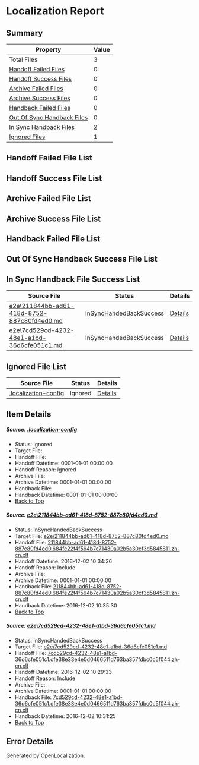 # <a name='report-top'></a> Localization Report

## Summary
 Property | Value 
 -------- | ----- 
 Total Files | 3
[ Handoff Failed Files ](#handoff-failed-list)| 0
[ Handoff Success Files ](#handoff-success-list)| 0
[ Archive Failed Files ](#archive-failed-list)| 0
[ Archive Success Files ](#archive-success-list)| 0
[ Handback Failed Files ](#handback-failed-list)| 0
[ Out Of Sync Handback Files ](#outofsync-handback-success-list)| 0
[ In Sync Handback Files ](#insync-handback-success-list)| 2
[ Ignored Files ](#ignored-list)| 1

## <a name='handoff-failed-list'></a> Handoff Failed File List

## <a name='handoff-success-list'></a> Handoff Success File List

## <a name='archive-failed-list'></a> Archive Failed File List

## <a name='archive-success-list'></a> Archive Success File List

## <a name='handback-failed-list'></a> Handback Failed File List

## <a name='outofsync-handback-success-list'></a> Out Of Sync Handback Success File List

## <a name='insync-handback-success-list'></a> In Sync Handback File Success List
 Source File | Status | Details 
 ----------- | ------ | ------- 
 [e2e\211844bb-ad61-418d-8752-887c80fd4ed0.md](https://github.com/OpenLocalizationTestOrg/ol-test0/blob/4c9fd9b6523f0bcfbc0e5a3b5105b5ed335488c9/e2e/211844bb-ad61-418d-8752-887c80fd4ed0.md) | InSyncHandedBackSuccess | [Details](#890bc95193bf198b79848969840a4ff72db769f01)
 [e2e\7cd529cd-4232-48e1-a1bd-36d6cfe051c1.md](https://github.com/OpenLocalizationTestOrg/ol-test0/blob/08e5e14c44e8d465396d0a192f62ab8c0fd638b2/e2e/7cd529cd-4232-48e1-a1bd-36d6cfe051c1.md) | InSyncHandedBackSuccess | [Details](#fd6f3575f462e75d1cf26aeeec19cc78a1cb901a2)

## <a name='ignored-list'></a> Ignored File List
 Source File | Status | Details 
 ----------- | ------ | ------- 
 [.localization-config](https://github.com/OpenLocalizationTestOrg/ol-test0/blob/4c9fd9b6523f0bcfbc0e5a3b5105b5ed335488c9/.localization-config) | Ignored | [Details](#c268a05ecaa7ec85942ed632c29928ee5bd6da8d0)

## Item Details
##### <a name='c268a05ecaa7ec85942ed632c29928ee5bd6da8d0'></a> Source: [.localization-config](https://github.com/OpenLocalizationTestOrg/ol-test0/blob/4c9fd9b6523f0bcfbc0e5a3b5105b5ed335488c9/.localization-config)
* Status: Ignored
* Target File: 
* Handoff File: 
* Handoff Datetime: 0001-01-01 00:00:00
* Handoff Reason: Ignored
* Archive File: 
* Archive Datetime: 0001-01-01 00:00:00
* Handback File: 
* Handback Datetime: 0001-01-01 00:00:00
* [Back to Top](#report-top)

##### <a name='890bc95193bf198b79848969840a4ff72db769f01'></a> Source: [e2e\211844bb-ad61-418d-8752-887c80fd4ed0.md](https://github.com/OpenLocalizationTestOrg/ol-test0/blob/4c9fd9b6523f0bcfbc0e5a3b5105b5ed335488c9/e2e/211844bb-ad61-418d-8752-887c80fd4ed0.md)
* Status: InSyncHandedBackSuccess
* Target File: [e2e\211844bb-ad61-418d-8752-887c80fd4ed0.md](https://github.com/OpenLocalizationTestOrg/ol-test0-zhcn/blob/aad1fdb421ebeb8654b4631bde450e3463357e40/e2e/211844bb-ad61-418d-8752-887c80fd4ed0.md)
* Handoff File: [211844bb-ad61-418d-8752-887c80fd4ed0.684fe22f4f564b7c71430a02b5a30cf3d5845811.zh-cn.xlf](https://github.com/OpenLocalizationTestOrg/ol-test0-handoff/blob/4f2055bfdd012b431e880cf61e0d3ac4362b4c06/ol-handoff/OpenLocalizationTestOrg/ol-test0-zhcn/shujia/ht/211844bb-ad61-418d-8752-887c80fd4ed0.684fe22f4f564b7c71430a02b5a30cf3d5845811.zh-cn.xlf)
* Handoff Datetime: 2016-12-02 10:34:36
* Handoff Reason: Include
* Archive File: 
* Archive Datetime: 0001-01-01 00:00:00
* Handback File: [211844bb-ad61-418d-8752-887c80fd4ed0.684fe22f4f564b7c71430a02b5a30cf3d5845811.zh-cn.xlf](https://github.com/OpenLocalizationTestOrg/ol-test0-handback/blob/7d97cc4de7c43abe2de3f5ff1e17cd07baf03c30/ol-handback/OpenLocalizationTestOrg/ol-test0-zhcn/shujia/ht/211844bb-ad61-418d-8752-887c80fd4ed0.684fe22f4f564b7c71430a02b5a30cf3d5845811.zh-cn.xlf)
* Handback Datetime: 2016-12-02 10:35:30
* [Back to Top](#report-top)

##### <a name='fd6f3575f462e75d1cf26aeeec19cc78a1cb901a2'></a> Source: [e2e\7cd529cd-4232-48e1-a1bd-36d6cfe051c1.md](https://github.com/OpenLocalizationTestOrg/ol-test0/blob/08e5e14c44e8d465396d0a192f62ab8c0fd638b2/e2e/7cd529cd-4232-48e1-a1bd-36d6cfe051c1.md)
* Status: InSyncHandedBackSuccess
* Target File: [e2e\7cd529cd-4232-48e1-a1bd-36d6cfe051c1.md](https://github.com/OpenLocalizationTestOrg/ol-test0-zhcn/blob/b0eb15e9cf426ac539fecca7ed2b40f1c7698108/e2e/7cd529cd-4232-48e1-a1bd-36d6cfe051c1.md)
* Handoff File: [7cd529cd-4232-48e1-a1bd-36d6cfe051c1.dfe38e33e4e0d0466511d763ba357fdbc0c5f044.zh-cn.xlf](https://github.com/OpenLocalizationTestOrg/ol-test0-handoff/blob/f2753a461e07ffe1444c8f26dd820369c2f0f591/ol-handoff/OpenLocalizationTestOrg/ol-test0-zhcn/shujia/ht/7cd529cd-4232-48e1-a1bd-36d6cfe051c1.dfe38e33e4e0d0466511d763ba357fdbc0c5f044.zh-cn.xlf)
* Handoff Datetime: 2016-12-02 10:29:33
* Handoff Reason: Include
* Archive File: 
* Archive Datetime: 0001-01-01 00:00:00
* Handback File: [7cd529cd-4232-48e1-a1bd-36d6cfe051c1.dfe38e33e4e0d0466511d763ba357fdbc0c5f044.zh-cn.xlf](https://github.com/OpenLocalizationTestOrg/ol-test0-handback/blob/72552daad07a8e92718ce93f36c38262961db11b/ol-handback/OpenLocalizationTestOrg/ol-test0-zhcn/shujia/ht/7cd529cd-4232-48e1-a1bd-36d6cfe051c1.dfe38e33e4e0d0466511d763ba357fdbc0c5f044.zh-cn.xlf)
* Handback Datetime: 2016-12-02 10:31:25
* [Back to Top](#report-top)


## Error Details

Generated by OpenLocalization.
